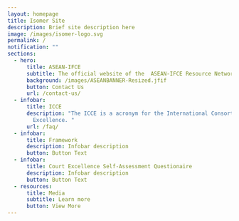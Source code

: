 ```yaml
---
layout: homepage
title: Isomer Site
description: Brief site description here
image: /images/isomer-logo.svg
permalink: /
notification: ""
sections:
  - hero:
      title: ASEAN-IFCE
      subtitle: The official website of the  ASEAN-IFCE Resource Network
      background: /images/ASEANBANNER-Resized.jfif
      button: Contact Us
      url: /contact-us/
  - infobar:
      title: ICCE
      description: "The ICCE is a acronym for the International Consortium of Court
        Excellence. "
      url: /faq/
  - infobar:
      title: Framework
      description: Infobar description
      button: Button Text
  - infobar:
      title: Court Excellence Self-Assessment Questionaire
      description: Infobar description
      button: Button Text
  - resources:
      title: Media
      subtitle: Learn more
      button: View More
---
```

